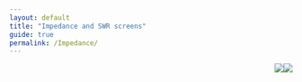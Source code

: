 ```yaml
---
layout: default
title: "Impedance and SWR screens"
guide: true
permalink: /Impedance/
---
```



<img style='float:right;' src='https://github.com/G1OJS/G1OJS-MR300-SARK100-Firmware/blob/22386b252f739dca2ecb56c57eea95698b83e092/assets/img/Impedance%20screen%20346.PNG'>

<img style='float:right;' src='https://github.com/G1OJS/G1OJS-MR300-SARK100-Firmware/blob/22386b252f739dca2ecb56c57eea95698b83e092/assets/img/Impedance%20screen%20346.PNG'>

